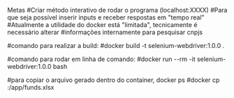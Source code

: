 Metas
#Criar método interativo de rodar o programa (localhost:XXXX)
#Para que seja possível inserir inputs e receber respostas em "tempo real"
#Atualmente a utilidade do docker está "limitada", tecnicamente é necessário alterar
#informações internamente para pesquisar cnpjs

#comando para realizar a build:
#docker build -t selenium-webdriver:1.0.0 .

#comando para rodar em linha de comando:
#docker run --rm -it selenium-webdriver:1.0.0 bash

#para copiar o arquivo gerado dentro do container, docker ps
#docker cp <CONTAINER ID>:/app/funds.xlsx <PATH para copiar>